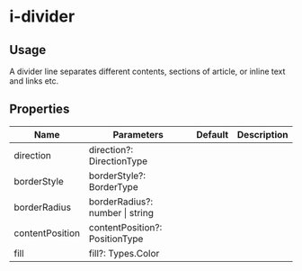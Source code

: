# i-divider

## Usage

A divider line separates different contents, sections of article, or inline text and links etc.

## Properties

| Name            | Parameters                      | Default | Description |
| --------------- | ------------------------------- | ------- | ----------- |
| direction       | direction?: DirectionType       |         |             |
| borderStyle     | borderStyle?: BorderType        |         |             |
| borderRadius    | borderRadius?: number \| string |         |             |
| contentPosition | contentPosition?: PositionType  |         |             |
| fill            | fill?: Types.Color              |         |             |
